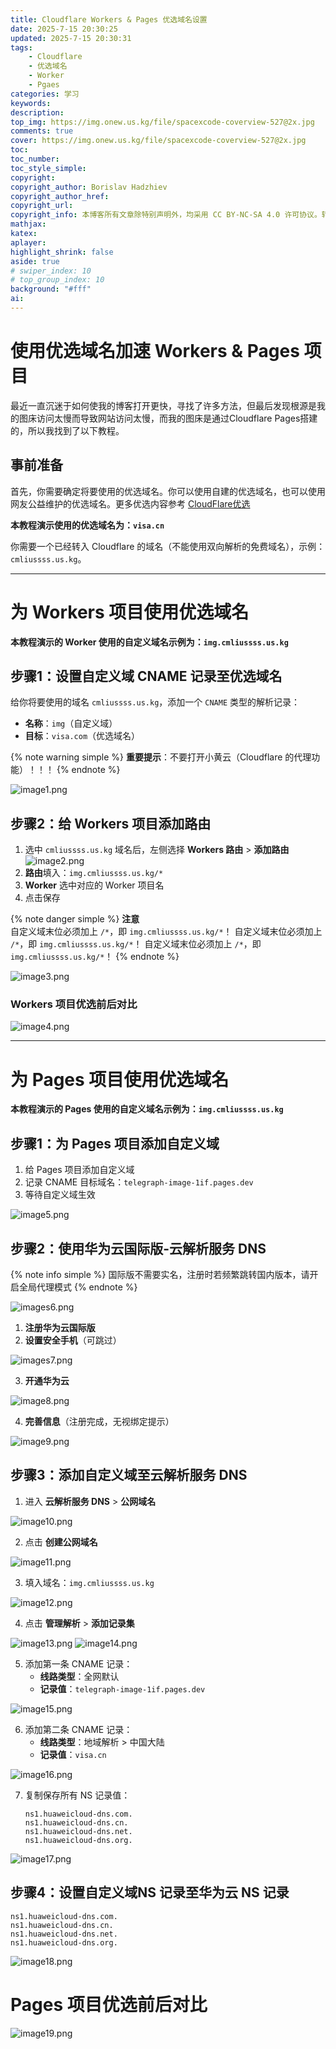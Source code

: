 ```yaml
---
title: Cloudflare Workers & Pages 优选域名设置
date: 2025-7-15 20:30:25
updated: 2025-7-15 20:30:31
tags: 
    - Cloudflare
    - 优选域名
    - Worker
    - Pgaes
categories: 学习
keywords: 
description:
top_img: https://img.onew.us.kg/file/spacexcode-coverview-527@2x.jpg
comments: true
cover: https://img.onew.us.kg/file/spacexcode-coverview-527@2x.jpg
toc:
toc_number:
toc_style_simple:
copyright: 
copyright_author: Borislav Hadzhiev
copyright_author_href:
copyright_url:
copyright_info: 本博客所有文章除特别声明外，均采用 CC BY-NC-SA 4.0 许可协议。转载请注明来自 CMLiussss Blog！
mathjax:
katex:
aplayer:
highlight_shrink: false
aside: true
# swiper_index: 10
# top_group_index: 10
background: "#fff"
ai: 
---
```


# 使用优选域名加速 Workers & Pages 项目

最近一直沉迷于如何使我的博客打开更快，寻找了许多方法，但最后发现根源是我的图床访问太慢而导致网站访问太慢，而我的图床是通过Cloudflare Pages搭建的，所以我找到了以下教程。

## 事前准备

首先，你需要确定将要使用的优选域名。你可以使用自建的优选域名，也可以使用网友公益维护的优选域名。更多优选内容参考 [CloudFlare优选](https://blog.cmliussss.com/p/CloudFlare优选)

**本教程演示使用的优选域名为：`visa.cn`**

你需要一个已经转入 Cloudflare 的域名（不能使用双向解析的免费域名），示例：`cmliussss.us.kg`。

---

# 为 Workers 项目使用优选域名

**本教程演示的 Worker 使用的自定义域名示例为：`img.cmliussss.us.kg`**

## 步骤1：设置自定义域 CNAME 记录至优选域名

给你将要使用的域名 `cmliussss.us.kg`，添加一个 `CNAME` 类型的解析记录：
- **名称**：`img`（自定义域）
- **目标**：`visa.com`（优选域名）

{% note warning simple %}
**重要提示**：不要打开小黄云（Cloudflare 的代理功能）！！！
{% endnote %}

![image1.png](https://img.onew.us.kg/file/e9dc78abb8dfb956668c4.png)

## 步骤2：给 Workers 项目添加路由

1. 选中 `cmliussss.us.kg` 域名后，左侧选择 **Workers 路由** > **添加路由**
![image2.png](https://img.onew.us.kg/file/98aa2df4645cc4bfa2580.png)
2. **路由**填入：`img.cmliussss.us.kg/*`
3. **Worker** 选中对应的 Worker 项目名
4. 点击保存

{% note danger simple %}
**注意**  
自定义域末位必须加上 `/*`，即 `img.cmliussss.us.kg/*`！
自定义域末位必须加上 `/*`，即 `img.cmliussss.us.kg/*`！
自定义域末位必须加上 `/*`，即 `img.cmliussss.us.kg/*`！
{% endnote %}

![image3.png](https://img.onew.us.kg/file/9e988e5378956dfc3b455.png)

### Workers 项目优选前后对比

![image4.png](https://img.onew.us.kg/file/6dc17a4f963fc06c0b4ea.png)

---

# 为 Pages 项目使用优选域名

**本教程演示的 Pages 使用的自定义域名示例为：`img.cmliussss.us.kg`**

## 步骤1：为 Pages 项目添加自定义域

1. 给 Pages 项目添加自定义域
2. 记录 CNAME 目标域名：`telegraph-image-1if.pages.dev`
3. 等待自定义域生效

![image5.png](https://img.onew.us.kg/file/78e861057ace773f4ff8f.png)

## 步骤2：使用华为云国际版-云解析服务 DNS

{% note info simple %}
国际版不需要实名，注册时若频繁跳转国内版本，请开启全局代理模式
{% endnote %}

![images6.png](https://img.onew.us.kg/file/c8030b85f0e72525e9801.png)

1. **注册华为云国际版**
2. **设置安全手机**（可跳过）

![images7.png](https://img.onew.us.kg/file/83a19bee9f105b7cd5fdf.png)

3. **开通华为云**

![image8.png](https://img.onew.us.kg/file/4182536ad257fbde94a3b.png)

4. **完善信息**（注册完成，无视绑定提示）

![image9.png](https://img.onew.us.kg/file/08291704cc96a8f288e79.png)

## 步骤3：添加自定义域至云解析服务 DNS

1. 进入 **云解析服务 DNS** > **公网域名**

![image10.png](https://img.090227.xyz/file/a4b2b5f8579615fbb122a.png)

2. 点击 **创建公网域名**

![image11.png](https://img.onew.us.kg/file/f27c15cb84011622a0110.png)

3. 填入域名：`img.cmliussss.us.kg`

![image12.png](https://img.onew.us.kg/file/f07ba2061e385b516bc21.png)

4. 点击 **管理解析** > **添加记录集**

![image13.png](https://img.onew.us.kg/file/c404d79a2f8f511288546.png)
![image14.png](https://img.onew.us.kg/file/6e85717a34a755e141b40.png)

5. 添加第一条 CNAME 记录：
   - **线路类型**：全网默认
   - **记录值**：`telegraph-image-1if.pages.dev`

![image15.png](https://img.onew.us.kg/file/59937ead342070608a1d0.png)

6. 添加第二条 CNAME 记录：
   - **线路类型**：地域解析 > 中国大陆
   - **记录值**：`visa.cn`

![image16.png](https://img.onew.us.kg/file/a42f895263bf9627cc69d.png)

7. 复制保存所有 NS 记录值：
   ```plaintext
   ns1.huaweicloud-dns.com.
   ns1.huaweicloud-dns.cn.
   ns1.huaweicloud-dns.net.
   ns1.huaweicloud-dns.org.
   ```

![image17.png](https://img.onew.us.kg/file/43fc15db50101cc394d06.png)

## 步骤4：设置自定义域NS 记录至华为云 NS 记录
   ```plaintext
   ns1.huaweicloud-dns.com.
   ns1.huaweicloud-dns.cn.
   ns1.huaweicloud-dns.net.
   ns1.huaweicloud-dns.org.
   ```

![image18.png](https://img.onew.us.kg/file/2864241a903fdefb7250a.png)

# Pages 项目优选前后对比

![image19.png](https://img.onew.us.kg/file/6dc17a4f963fc06c0b4ea.png)